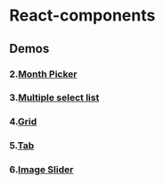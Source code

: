 # React-components

## Demos


### 2.[Month Picker](https://github.com/9softstudio/React-components/tree/master/react-monthpicker)
### 3.[Multiple select list](https://github.com/9softstudio/React-components/tree/master/react-multiselect)
### 4.[Grid](https://github.com/9softstudio/React-components/tree/master/react-grid)
### 5.[Tab](https://github.com/9softstudio/React-components/tree/master/react-simple-tab)
### 6.[Image Slider](https://github.com/9softstudio/React-components/tree/master/React-Image-Slider-Component)

